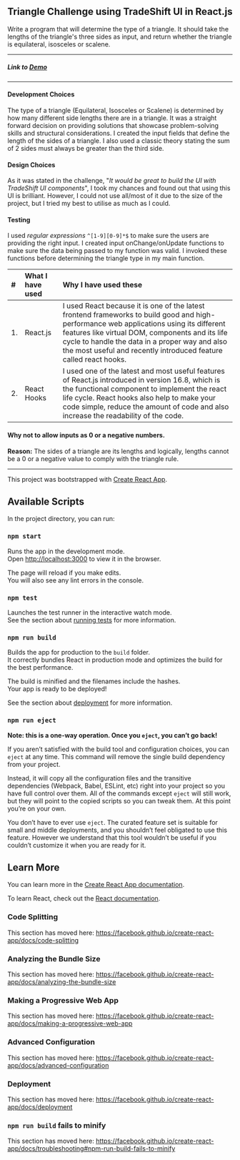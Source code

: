 ## Triangle Challenge using TradeShift UI in React.js
Write a program that will determine the type of a triangle. It should take the lengths of the triangle's three sides as input, and return whether the triangle is equilateral, isosceles or scalene.

----------

##### Link to [Demo](https://ts.sajalsinha.co/)

----------

#### Development Choices
The type of a triangle (Equilateral, Isosceles or Scalene) is determined by how many different side lengths there are in a triangle. It was a straight forward decision on providing solutions that showcase problem-solving skills and structural considerations. I created the input fields that define the length of the sides of a triangle. I also used a classic theory stating the sum of 2 sides must always be greater than the third side.

#### Design Choices
As it was stated in the challenge, "_It would be great to build the UI with TradeShift UI components_", I took my chances and found out that using this UI is brilliant. However, I could not use all/most of it due to the size of the project, but I tried my best to utilise as much as I could.

#### Testing
I used _regular expressions_ `^[1-9][0-9]*$` to make sure the users are providing the right input. I created input onChange/onUpdate functions to make sure the data being passed to my function was valid. I invoked these functions before determining the triangle type in my main function.

| #    | What I have used     |  Why I have used these                                      |
| :--- | :---                 | :---                                                        |
| 1.   | React.js             |  I used React because it is one of the latest frontend frameworks to build good and high-performance web applications using its different features like virtual DOM, components and its life cycle to handle the data in a proper way and also the most useful and recently introduced feature called react hooks. |
| 2.   | React Hooks          |  I used one of the latest and most useful features of React.js introduced in version 16.8, which is the functional component to implement the react life cycle. React hooks also help to make your code simple, reduce the amount of code and also increase the readability of the code. |

#### Why not to allow inputs as 0 or a negative numbers.

**Reason:** The sides of a triangle are its lengths and logically, lengths cannot be a 0 or a negative value to comply with the triangle rule.

----------

This project was bootstrapped with [Create React App](https://github.com/facebook/create-react-app).

## Available Scripts

In the project directory, you can run:

### `npm start`

Runs the app in the development mode.<br>
Open [http://localhost:3000](http://localhost:3000) to view it in the browser.

The page will reload if you make edits.<br>
You will also see any lint errors in the console.

### `npm test`

Launches the test runner in the interactive watch mode.<br>
See the section about [running tests](https://facebook.github.io/create-react-app/docs/running-tests) for more information.

### `npm run build`

Builds the app for production to the `build` folder.<br>
It correctly bundles React in production mode and optimizes the build for the best performance.

The build is minified and the filenames include the hashes.<br>
Your app is ready to be deployed!

See the section about [deployment](https://facebook.github.io/create-react-app/docs/deployment) for more information.

### `npm run eject`

**Note: this is a one-way operation. Once you `eject`, you can’t go back!**

If you aren’t satisfied with the build tool and configuration choices, you can `eject` at any time. This command will remove the single build dependency from your project.

Instead, it will copy all the configuration files and the transitive dependencies (Webpack, Babel, ESLint, etc) right into your project so you have full control over them. All of the commands except `eject` will still work, but they will point to the copied scripts so you can tweak them. At this point you’re on your own.

You don’t have to ever use `eject`. The curated feature set is suitable for small and middle deployments, and you shouldn’t feel obligated to use this feature. However we understand that this tool wouldn’t be useful if you couldn’t customize it when you are ready for it.

## Learn More

You can learn more in the [Create React App documentation](https://facebook.github.io/create-react-app/docs/getting-started).

To learn React, check out the [React documentation](https://reactjs.org/).

### Code Splitting

This section has moved here: https://facebook.github.io/create-react-app/docs/code-splitting

### Analyzing the Bundle Size

This section has moved here: https://facebook.github.io/create-react-app/docs/analyzing-the-bundle-size

### Making a Progressive Web App

This section has moved here: https://facebook.github.io/create-react-app/docs/making-a-progressive-web-app

### Advanced Configuration

This section has moved here: https://facebook.github.io/create-react-app/docs/advanced-configuration

### Deployment

This section has moved here: https://facebook.github.io/create-react-app/docs/deployment

### `npm run build` fails to minify

This section has moved here: https://facebook.github.io/create-react-app/docs/troubleshooting#npm-run-build-fails-to-minify
